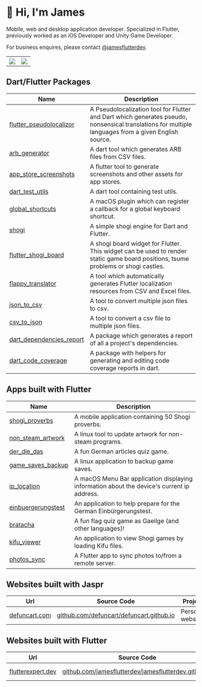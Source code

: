 # 👋 Hi, I'm James

Mobile, web and desktop application developer. Specialized in Flutter, previously worked as an iOS Developer and Unity Game Developer.

For business enquires, please contact [@jamesflutterdev](https://github.com/jamesflutterdev).

<table style="width:100%">
  <tr>
    <th><img src="https://github-readme-stats.vercel.app/api?username=defuncart&show_icons=true&hide_border=true" /></th>
    <th><img src="https://github-readme-stats.vercel.app/api/top-langs/?username=defuncart&layout=compact&hide=Ruby" /></th>
  </tr>
</table>

## Dart/Flutter Packages

| Name | Description |
| ---- | ----------- |
| [flutter_pseudolocalizor](https://pub.dev/packages/flutter_pseudolocalizor) | A Pseudolocalization tool for Flutter and Dart which generates pseudo, nonsensical translations for multiple languages from a given English source. |
| [arb_generator](https://pub.dev/packages/arb_generator) | A dart tool which generates ARB files from CSV files. |
| [app_store_screenshots](https://github.com/defuncart/app_store_screenshots) | A flutter tool to generate screenshots and other assets for app stores. |
| [dart_test_utils](https://github.com/defuncart/dart_test_utils) | A dart tool containing test utils. |
| [global_shortcuts](https://pub.dev/packages/global_shortcuts) | A macOS plugin which can register a callback for a global keyboard shortcut. |
| [shogi](https://pub.dev/packages/shogi) | A simple shogi engine for Dart and Flutter. |
| [flutter_shogi_board](https://pub.dev/packages/flutter_shogi_board) | A shogi board widget for Flutter. This widget can be used to render static game board positions, tsume problems or shogi castles. |
| [flappy_translator](https://pub.dev/packages/flappy_translator) | A tool which automatically generates Flutter localization resources from CSV and Excel files. |
| [json_to_csv](https://github.com/defuncart/json_to_csv) | A tool to convert multiple json files to csv. |
| [csv_to_json](https://github.com/defuncart/csv_to_json) | A tool to convert a csv file to multiple json files. |
| [dart_dependencies_report](https://github.com/defuncart/dart_dependencies_report) | A package which generates a report of all a project's dependencies. |
| [dart_code_coverage](https://github.com/defuncart/dart_code_coverage) | A package with helpers for generating and editing code coverage reports in dart. |

## Apps built with Flutter

| Name | Description |
| ---- | ----------- |
| [shogi_proverbs](https://github.com/defuncart/shogi_proverbs) | A mobile application containing 50 Shogi proverbs. |
| [non_steam_artwork](https://github.com/defuncart/non_steam_artwork) | A linux tool to update artwork for non-steam programs. |
| [der_die_das](https://github.com/defuncart/photos_sync) | A fun German articles quiz game. |
| [game_saves_backup](https://github.com/defuncart/game_saves_backup) | A linux application to backup game saves. |
| [ip_location](https://github.com/defuncart/ip_location) | A macOS Menu Bar application displaying information about the device's current ip address. |
| [einbuergerungstest](https://github.com/defuncart/einbuergerungstest) | An application to help prepare for the German Einbürgerungstest. |
| [bratacha](https://github.com/defuncart/bratacha) | A fun flag quiz game as Gaeilge (and other languages)! |
| [kifu_viewer](https://github.com/defuncart/kifu_viewer) | An application to view Shogi games by loading Kifu files. |
| [photos_sync](https://github.com/defuncart/photos_sync) | A Flutter app to sync photos to/from a remote server. |

## Websites built with Jaspr

| Url                                              | Source Code | Project |
| ------------------------------------------------ | ----------- | ------- |
| [defuncart.com](https://defuncart.com/) | [github.com/defuncart/defuncart.github.io](https://github.com/defuncart/defuncart.github.io) | Personal website |

## Websites built with Flutter

| Url                                              | Source Code | Project |
| ------------------------------------------------ | ----------- | ------- |
| [flutterexpert.dev](https://flutterexpert.dev/) | [github.com/jamesflutterdev/jamesflutterdev.github.io](https://github.com/jamesflutterdev/jamesflutterdev.github.io) | One pager |
